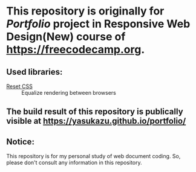 # This repository is originally for *Portfolio* project in **Responsive Web Design(New)** course of <https://freecodecamp.org>.

## Used libraries:
<dl>
  <dt>
    <a href="https://github.com/Andy-set-studio/modern-css-reset">Reset CSS</a>
  <dd>Equalize rendering between browsers
</dl>

## The build result of this repository is publically visible  at <https://yasukazu.github.io/portfolio/>

## Notice:
  This repository is for my personal study of web document coding.
  So, please don't consult any information in this repository.